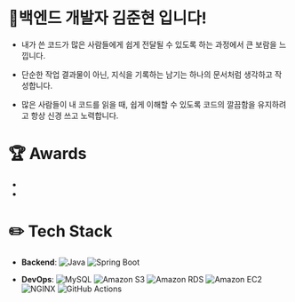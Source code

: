 # 🌱백엔드 개발자 김준현 입니다!

- 내가 쓴 코드가 많은 사람들에게 쉽게 전달될 수 있도록 하는 과정에서 큰 보람을 느낍니다.

- 단순한 작업 결과물이 아닌, 지식을 기록하는 남기는 하나의 문서처럼 생각하고 작성합니다.

- 많은 사람들이 내 코드를 읽을 때, 쉽게 이해할 수 있도록 코드의 깔끔함을 유지하려고 항상 신경 쓰고 노력합니다.

# 🏆 Awards
-
- 
# ✏️ Tech Stack

- **Backend**: 
  ![Java](https://img.shields.io/badge/Java-007396?style=for-the-badge&logo=java&logoColor=white) 
  ![Spring Boot](https://img.shields.io/badge/Spring%20Boot-6DB33F?style=for-the-badge&logo=spring-boot&logoColor=white)

- **DevOps**:
  ![MySQL](https://img.shields.io/badge/MySQL-4479A1?style=for-the-badge&logo=mysql&logoColor=white) 
  ![Amazon S3](https://img.shields.io/badge/Amazon%20S3-569A31?style=for-the-badge&logo=amazon-aws&logoColor=white) 
  ![Amazon RDS](https://img.shields.io/badge/Amazon%20RDS-527FFF?style=for-the-badge&logo=amazon-aws&logoColor=white)
  ![Amazon EC2](https://img.shields.io/badge/Amazon%20EC2-FF9900?style=for-the-badge&logo=amazon-aws&logoColor=white)
  ![NGINX](https://img.shields.io/badge/NGINX-009639?style=for-the-badge&logo=nginx&logoColor=white)
  ![GitHub Actions](https://img.shields.io/badge/GitHub%20Actions-2088FF?style=for-the-badge&logo=github-actions&logoColor=white)
